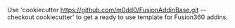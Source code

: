 Use 'cookiecutter https://github.com/m0dd0/FusionAddinBase.git --checkout cookiecutter' to get a ready to use template for Fusion360 addins.